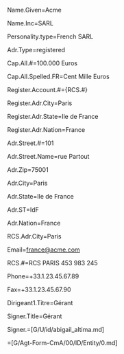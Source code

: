 Name.Given=Acme

Name.Inc=SARL

Personality.type=French SARL

Adr.Type=registered

Cap.All.#=100.000 Euros

Cap.All.Spelled.FR=Cent Mille Euros

Register.Account.#={RCS.#}

Register.Adr.City=Paris

Register.Adr.State=Ile de France

Register.Adr.Nation=France

Adr.Street.#=101

Adr.Street.Name=rue Partout

Adr.Zip=75001

Adr.City=Paris

Adr.State=Ile de France

Adr.ST=IdF

Adr.Nation=France
 
RCS.Adr.City=Paris

Email=france@acme.com

RCS.#=RCS PARIS 453 983 245

Phone=+33.1.23.45.67.89

Fax=+33.1.23.45.67.90

Dirigeant1.Titre=Gérant

Signer.Title=Gérant

Signer.=[G/U/id/abigail_altima.md]

=[G/Agt-Form-CmA/00/ID/Entity/0.md]
